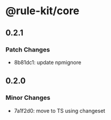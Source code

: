 # @rule-kit/core

## 0.2.1

### Patch Changes

- 8b81dc1: update npmignore

## 0.2.0

### Minor Changes

- 7a1f2d0: move to TS
  using changeset
